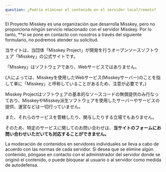 ```yaml
---
question: ¿Podría eliminar el contenido en el servidor local/remoto?
---
```


El Proyecto Misskey es una organización que desarrolla Misskey, pero no proporciona ningún servicio relacionado con el servidor Misskey. Por lo tanto, \*\*si se pone en contacto con nosotros a través del siguiente formulario, no podremos atender su solicitud.

当サイトは、当団体「Misskey Project」が開発を行うオープンソースソフトウェア「Misskey」の公式サイトです。

「Misskey」はソフトウェアであり、Webサービスではありません。

(人によっては、Misskeyを使用したWebサービス(Misskeyサーバー)のことを指して単に「Misskey」と呼称していることがあるため、注意が必要です。)

Misskey Projectはソフトウェアの基本的なソースコードの無償提供のみ行なっており、MisskeyやMisskey派生ソフトウェアを使用したサーバーやサービスの提供、運営などは一切行っていません。

また、それらのサービスを管轄したり、関与したりする立場でもありません。

そのため、特定のサービスに関してのお問い合わせは、**当サイトのフォームにお問い合わせいただいても対応することができません。**

La moderación de contenidos en servidores individuales se lleva a cabo de acuerdo con las normas de cada servidor. Si desea que se elimine algún contenido, póngase en contacto con el administrador del servidor donde se originó el contenido, o puede bloquear al usuario o al servidor como medida de autodefensa.

